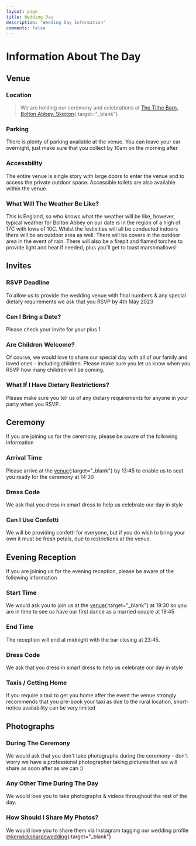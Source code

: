 ```yaml
---
layout: page
title: Wedding Day
description: "Wedding Day Information"
comments: false
---
```


# Information About The Day
## Venue
### Location

> We are holding our ceremony and celebrations at [The Tithe Barn, Bolton Abbey, Skipton](https://goo.gl/maps/o2JV3WjBB7E37bH1A){:target="_blank"}

### Parking
There is plenty of parking available at the venue. You can leave your car overnight, just make sure that you collect by 10am on the morning after
### Accessbility
The entire venue is single story with large doors to enter the venue and to access the private outdoor space. Accessible toilets are also available within the venue.
### What Will The Weather Be Like?
This is England, so who knows what the weather will be like, however, typical weather for Bolton Abbey on our date is in the region of a high of 17C with lows of 10C.
Whilst the festivities will all be conducted indoors there will be an outdoor area as well. There will be covers in the outdoor area in the event of rain. There will also be a firepit and flamed torches to provide light and heat if needed, plus you'll get to toast marshmallows!

## Invites
### RSVP Deadline
To allow us to provide the wedding venue with final numbers & any special dietary requirements we ask that you RSVP by 4th May 2023
### Can I Bring a Date?
Please check your invite for your plus 1
### Are Children Welcome?
Of course, we would love to share our special day with all of our family and loved ones - including children. Please make sure you let us know when you RSVP how many children will be coming.
### What If I Have Dietary Restrictions?
Please make sure you tell us of any dietary requirements for anyone in your party when you RSVP.

## Ceremony
If you are joining us for the ceremony, please be aware of the following information
### Arrival Time
Please arrive at the [venue](https://goo.gl/maps/o2JV3WjBB7E37bH1A){:target="_blank"} by 13:45 to enable us to seat you ready for the ceremony at 14:30
### Dress Code
We ask that you dress in smart dress to help us celebrate our day in style 
### Can I Use Confetti
We will be providing confetti for everyone, but if you do wish to bring your own it must be fresh petals, due to restrictions at the venue.

## Evening Reception
If you are joining us for the evening reception, please be aware of the following information
### Start Time
We would ask you to join us at the [venue](https://goo.gl/maps/o2JV3WjBB7E37bH1A){:target="_blank"} at 19:30 so you are in time to see us have our first dance as a married couple at 19:45
### End Time
The reception will end at midnight with the bar closing at 23:45.
### Dress Code
We ask that you dress in smart dress to help us celebrate our day in style
### Taxis / Getting Home
If you require a taxi to get you home after the event the venue strongly recommends that you pre-book your taxi as due to the rural location, short-notice availability can be very limited 

## Photographs
### During The Ceremony
We would ask that you don't take photographs during the ceremony - don't worry we have a professional photographer taking pictures that we will share as soon after as we can :)
### Any Other Time During The Day
We would love you to take photographs & videos throughout the rest of the day. 
### How Should I Share My Photos?
We would love you to share them via Instagram tagging our wedding profile [@kerwicksharpewedding](http://instagram.com/kerwicksharpewedding){:target="_blank"}
